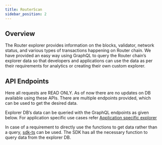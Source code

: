 ```yaml
---
title: RouterScan
sidebar_position: 2
---
```


## Overview

The Router explorer provides information on the blocks, validator, network status, and various types of transactions happening on Router chain. We have provided an easy way using GraphQL to query the Router chain’s explorer data so that developers and applications can use the data as per their requirements for analytics or creating their own custom explorer.

## API Endpoints

Here all requests are READ ONLY. As of now there are no updates on DB available using these APIs. There are multiple endpoints provided, which can be used to get the desired data.

Explorer DB’s data can be queried with the GraphQL endpoints as given below. For application specific use cases refer [Application specific explorer](./application-specific-explorer.md) 

In case of a requirement to directly use the functions to get data rather than a query, [sdk-ts](../utils/typescript-sdk) can be used. The SDK has all the necessary function to query data from the explorer DB.




